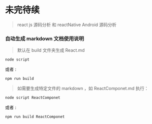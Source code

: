 # 未完待续
> react js 源码分析 和 reactNative Android 源码分析

### 自动生成 markdown 文档使用说明
>默认在 build 文件夹生成 React.md

```shell
node script
```
或者 :

```shell
npm run build 
```
>如需要生成特定文件的 markdown ，如 ReactComponet.md 执行：

```shell
node script ReactComponet
```
或者 :
```shell
npm run build ReactComponet
```
